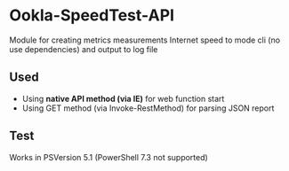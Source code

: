 # Ookla-SpeedTest-API
Module for creating metrics measurements Internet speed to mode cli (no use dependencies) and output to log file
## Used
- Using **native API method (via IE)** for web function start
- Using GET method (via Invoke-RestMethod) for parsing JSON report
## Test
Works in PSVersion 5.1 (PowerShell 7.3 not supported)

